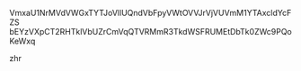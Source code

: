VmxaU1NrMVdVWGxTYTJoVllUQndVbFpyVWtOVVJrVjVUVmM1YTAxcldYcFZS
bEYzVXpCT2RHTklVbUZrCmVqQTVRMmR3TkdWSFRUMEtDbTk0ZWc9PQoKeWxq

zhr
